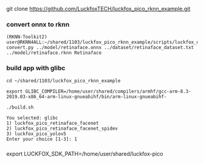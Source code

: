 


git clone https://github.com/LuckfoxTECH/luckfox_pico_rknn_example.git

### convert onnx to rknn

```
(RKNN-Toolkit2) user@RKNN4ALL:~/shared/1103/luckfox_pico_rknn_example/scripts/luckfox_onnx_to_rknn/convert$ convert.py ../model/retinaface.onnx ../dataset/retinaface_dataset.txt ../model/retinaface.rknn Retinaface

```


### build app with glibc

```
cd ~/shared/1103/luckfox_pico_rknn_example

export GLIBC_COMPILER=/home/user/shared/compilers/armhf/gcc-arm-8.3-2019.03-x86_64-arm-linux-gnueabihf/bin/arm-linux-gnueabihf-

./build.sh 

You selected: glibc
1) luckfox_pico_retinaface_facenet
2) luckfox_pico_retinaface_facenet_spidev
3) luckfox_pico_yolov5
Enter your choice [1-3]: 1
```


### 


export LUCKFOX_SDK_PATH=/home/user/shared/luckfox-pico